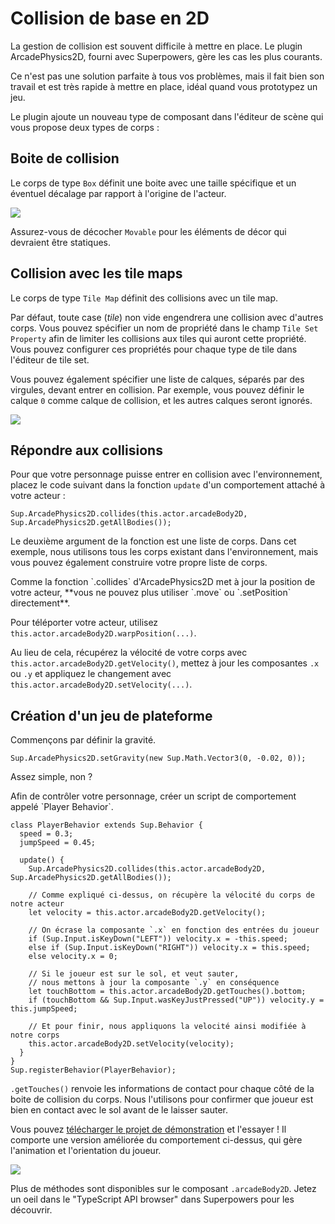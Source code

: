 # Collision de base en 2D

La gestion de collision est souvent difficile à mettre en place.
Le plugin ArcadePhysics2D, fourni avec Superpowers, gère les cas les plus courants.

Ce n'est pas une solution parfaite à tous vos problèmes, mais il fait bien son travail et est très rapide à mettre en place, idéal quand vous prototypez un jeu.

Le plugin ajoute un nouveau type de composant dans l'éditeur de scène qui vous propose deux types de corps :

## Boite de collision

Le corps de type `Box` définit une boite avec une taille spécifique et un éventuel décalage par rapport à l'origine de l'acteur.

![](/images/collision-box.png)

Assurez-vous de décocher `Movable` pour les éléments de décor qui devraient être statiques.

## Collision avec les tile maps

Le corps de type `Tile Map` définit des collisions avec un tile map.

Par défaut, toute case (*tile*) non vide engendrera une collision avec d'autres corps. Vous pouvez spécifier un nom de propriété dans le champ `Tile Set Property` afin de limiter les collisions aux tiles qui auront cette propriété. Vous pouvez configurer ces propriétés pour chaque type de tile dans l'éditeur de tile set.

Vous pouvez également spécifier une liste de calques, séparés par des virgules, devant entrer en collision. Par exemple, vous pouvez définir le calque `0` comme calque de collision, et les autres calques seront ignorés.

![](/images/collision-map.png)

## Répondre aux collisions

Pour que votre personnage puisse entrer en collision avec l'environnement, placez le code suivant dans la fonction `update` d'un comportement attaché à votre acteur :

```
Sup.ArcadePhysics2D.collides(this.actor.arcadeBody2D, Sup.ArcadePhysics2D.getAllBodies());
```

Le deuxième argument de la fonction est une liste de corps. Dans cet exemple, nous utilisons tous les corps existant dans l'environnement, mais vous pouvez également construire votre propre liste de corps.

<div class="note">
  Comme la fonction `.collides` d'ArcadePhysics2D met à jour la position de votre acteur, **vous ne pouvez plus utiliser `.move` ou `.setPosition` directement**.

  Pour téléporter votre acteur, utilisez `this.actor.arcadeBody2D.warpPosition(...)`.
</div>

Au lieu de cela, récupérez la vélocité de votre corps avec `this.actor.arcadeBody2D.getVelocity()`, mettez à jour les composantes `.x` ou `.y` et appliquez le changement avec `this.actor.arcadeBody2D.setVelocity(...)`.

## Création d'un jeu de plateforme

<div class="action">
  Commençons par définir la gravité.
</div>

```
Sup.ArcadePhysics2D.setGravity(new Sup.Math.Vector3(0, -0.02, 0));
```

Assez simple, non ?

<div class="action">
  Afin de contrôler votre personnage, créer un script de comportement appelé `Player Behavior`.
</div>

```
class PlayerBehavior extends Sup.Behavior {
  speed = 0.3;
  jumpSpeed = 0.45;

  update() {
    Sup.ArcadePhysics2D.collides(this.actor.arcadeBody2D, Sup.ArcadePhysics2D.getAllBodies());

    // Comme expliqué ci-dessus, on récupère la vélocité du corps de notre acteur
    let velocity = this.actor.arcadeBody2D.getVelocity();

    // On écrase la composante `.x` en fonction des entrées du joueur
    if (Sup.Input.isKeyDown("LEFT")) velocity.x = -this.speed;
    else if (Sup.Input.isKeyDown("RIGHT")) velocity.x = this.speed;
    else velocity.x = 0;

    // Si le joueur est sur le sol, et veut sauter,
    // nous mettons à jour la composante `.y` en conséquence
    let touchBottom = this.actor.arcadeBody2D.getTouches().bottom;
    if (touchBottom && Sup.Input.wasKeyJustPressed("UP")) velocity.y = this.jumpSpeed;

    // Et pour finir, nous appliquons la velocité ainsi modifiée à notre corps
    this.actor.arcadeBody2D.setVelocity(velocity);
  }
}
Sup.registerBehavior(PlayerBehavior);
```

`.getTouches()` renvoie les informations de contact pour chaque côté de la boite de collision du corps. Nous l'utilisons pour confirmer que joueur est bien en contact avec le sol avant de le laisser sauter.

Vous pouvez [télécharger le projet de démonstration](https://bitbucket.org/sparklinlabs/superpowers-collision-demo) et l'essayer !
Il comporte une version améliorée du comportement ci-dessus, qui gère l'animation et l'orientation du joueur.

![](http://i.imgur.com/v4tWyIN.gif)

Plus de méthodes sont disponibles sur le composant `.arcadeBody2D`. Jetez un oeil dans le "TypeScript API browser" dans Superpowers pour les découvrir.
